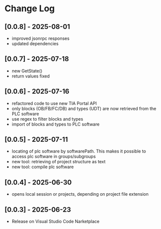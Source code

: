 # Change Log

## [0.0.8] - 2025-08-01

- improved jsonrpc responses
- updated dependencies

## [0.0.7] - 2025-07-18

- new GetState()
- return values fixed

## [0.0.6] - 2025-07-16

- refactored code to use new TIA Portal API
- only blocks (OB/FB/FC/DB) and types (UDT) are now retrieved from the PLC software
- use regex to filter blocks and types
- import of blocks and types to PLC software

## [0.0.5] - 2025-07-11

- locating of plc software by softwarePath. This makes it possible to access plc software in groups/subgroups
- new tool: retrieving of project structure as text
- new tool: compile plc software

## [0.0.4] - 2025-06-30

- opens local session or projects, depending on project file extension

## [0.0.3] - 2025-06-23

- Release on Visual Studio Code Narketplace
